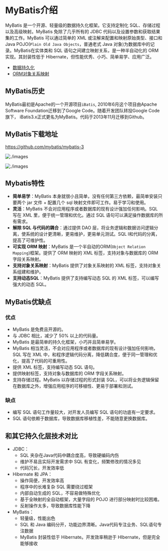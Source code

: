 # MyBatis介绍

MyBatis 是一个开源、轻量级的数据持久化框架。它支持定制化 SQL、存储过程以及高级映射。MyBatis 免除了几乎所有的 JDBC 代码以及设置参数和获取结果集的工作。MyBatis 可以通过简单的 XML 或注解来配置和映射原始类型、接口和 Java POJO(`Plain Old Java Objects`，普通老式 Java 对象)为数据库中的记录。MyBatis在实体类和 SQL 语句之间建立映射关系，是一种半自动化的 ORM 实现。其封装性低于 Hibernate，但性能优秀、小巧、简单易学、应用广泛。

- [数据持久化](../../../../Other/Concept/data_persistence.md)
- [ORM对象关系映射](../../../../Other/Concept/orm.md)

## MyBatis历史

MyBatis最初是Apache的一个开源项目`iBatis`, 2010年6月这个项目由Apache Software Foundation迁移到了Google Code。随着开发团队转投Google Code旗下， iBatis3.x正式更名为MyBatis。代码于2013年11月迁移到Github。

## MyBatis下载地址

https://github.com/mybatis/mybatis-3

![./images](https://cdn.jsdelivr.net/gh/letengzz/Two-C@main/img/Java/202303010949745.png)

![./images](https://cdn.jsdelivr.net/gh/letengzz/Two-C@main/img/Java/202303010949678.png)

## Mybatis特性

- **简单易学**：MyBatis 本身就很小且简单，没有任何第三方依赖，最简单安装只要两个 jar 文件 + 配置几个 sql 映射文件即可工作。易于学习和使用。
- **灵活**：MyBatis 不会对应用程序或者数据库的现有设计强加任何影响。SQL 写在 XML 里，便于统一管理和优化。通过 SQL 语句可以满足操作数据库的所有需求。
- **解除 SQL 与代码的耦合**：通过提供 DAO 层，将业务逻辑和数据访问逻辑分离，使系统的设计更清晰，更易维护，更易单元测试。SQL l和代码的分离，提高了可维护性。
- **可实现 ORM 映射**：MyBatis 是一个半自动的ORM(`Object Relation Mapping`)框架。提供了 ORM 映射的 XML 标签，支持对象与数据库的 ORM 字段关系映射。
- **支持对象关系映射**：MyBatis 提供了对象关系映射的 XML 标签，支持对象关系组建和维护。
- **支持动态SQL**：MyBatis 提供了支持编写动态 SQL 的 XML 标签，可以编写强大的动态 SQL。

## MyBatis优缺点

### 优点

- MyBatis 是免费且开源的。
- 与 JDBC 相比，减少了 50% 以上的代码量。
- MyBatis 是最简单的持久化框架，小巧并且简单易学。
- MyBatis 相当灵活，不会对应用程序或者数据库的现有设计强加任何影响，SQL 写在 XML 中，和程序逻辑代码分离，降低耦合度，便于同一管理和优化，提高了代码的可重用性。
- 提供 XML 标签，支持编写动态 SQL 语句。
- 提供映射标签，支持对象与数据库的 ORM 字段关系映射。
- 支持存储过程。MyBatis 以存储过程的形式封装 SQL，可以将业务逻辑保留在数据库之外，增强应用程序的可移植性、更易于部署和测试。

### 缺点

- 编写 SQL 语句工作量较大，对开发人员编写 SQL 语句的功底有一定要求。
- SQL 语句依赖于数据库，导致数据库移植性差，不能随意更换数据库。

## 和其它持久化层技术对比

- JDBC：
  - SQL 夹杂在Java代码中耦合度高，导致硬编码内伤
  - 维护不易且实际开发需求中 SQL 有变化，频繁修改的情况多见
  - 代码冗长，开发效率低
- Hibernate 和 JPA：
  - 操作简便，开发效率高
  - 程序中的长难复杂 SQL 需要绕过框架
  - 内部自动生成的 SQL，不容易做特殊优化
  - 基于全映射的全自动框架，大量字段的 POJO 进行部分映射时比较困难。
  - 反射操作太多，导致数据库性能下降
- MyBatis：
  - 轻量级，性能出色
  - SQL 和 Java 编码分开，功能边界清晰。Java代码专注业务、SQL语句专注数据
  - MyBatis 封装性低于 Hibernate。开发效率稍逊于 HIbernate，但是完全能够接收